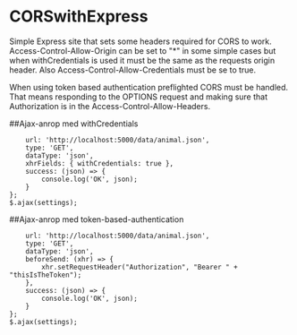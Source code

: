 # CORSwithExpress

Simple Express site that sets some headers required for CORS to work.
Access-Control-Allow-Origin can be set to "*" in some simple cases but when withCredentials is 
used it must be the same as the requests origin header.
Also Access-Control-Allow-Credentials must be se to true.

When using token based authentication preflighted CORS must be handled.
That means responding to the OPTIONS request and making sure that Authorization is
in the Access-Control-Allow-Headers.  

##Ajax-anrop med withCredentials

```var settings = {
    url: 'http://localhost:5000/data/animal.json',
    type: 'GET',
    dataType: 'json',
    xhrFields: { withCredentials: true },
    success: (json) => {
        console.log('OK', json);
    }
};
$.ajax(settings);
```

##Ajax-anrop med token-based-authentication

```var settings = {
    url: 'http://localhost:5000/data/animal.json',
    type: 'GET',
    dataType: 'json',
    beforeSend: (xhr) => {
        xhr.setRequestHeader("Authorization", "Bearer " + "thisIsTheToken");
    },
    success: (json) => {
        console.log('OK', json);
    }
};
$.ajax(settings);
```

